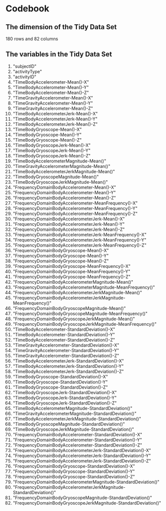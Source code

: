 # Codebook
## The dimension of the Tidy Data Set
180 rows and 82 columns
## The variables in the Tidy Data Set
1. "subjectID"                                                        
2. "activityType"                                                     
3. "activityID"                                                       
4. "TimeBodyAccelerometer-Mean()-X"                                   
5. "TimeBodyAccelerometer-Mean()-Y"                                   
6. "TimeBodyAccelerometer-Mean()-Z"                                   
7. "TimeGravityAccelerometer-Mean()-X"                                
8. "TimeGravityAccelerometer-Mean()-Y"                                
9. "TimeGravityAccelerometer-Mean()-Z"                                
10. "TimeBodyAccelerometerJerk-Mean()-X"                               
11. "TimeBodyAccelerometerJerk-Mean()-Y"                               
12. "TimeBodyAccelerometerJerk-Mean()-Z"                               
13. "TimeBodyGryoscope-Mean()-X"                                       
14. "TimeBodyGryoscope-Mean()-Y"                                       
15. "TimeBodyGryoscope-Mean()-Z"                                       
16. "TimeBodyGryoscopeJerk-Mean()-X"                                   
17. "TimeBodyGryoscopeJerk-Mean()-Y"                                   
18. "TimeBodyGryoscopeJerk-Mean()-Z"                                   
19. "TimeBodyAccelerometerMagnitude-Mean()"                            
20. "TimeGravityAccelerometerMagnitude-Mean()"                         
21. "TimeBodyAccelerometerJerkMagnitude-Mean()"                        
22. "TimeBodyGryoscopeMagnitude-Mean()"                                
23. "TimeBodyGryoscopeJerkMagnitude-Mean()"                            
24. "FrequencyDomainBodyAccelerometer-Mean()-X"                        
25. "FrequencyDomainBodyAccelerometer-Mean()-Y"                        
26. "FrequencyDomainBodyAccelerometer-Mean()-Z"                        
27. "FrequencyDomainBodyAccelerometer-MeanFrequency()-X"               
28. "FrequencyDomainBodyAccelerometer-MeanFrequency()-Y"               
29. "FrequencyDomainBodyAccelerometer-MeanFrequency()-Z"               
30. "FrequencyDomainBodyAccelerometerJerk-Mean()-X"                    
31. "FrequencyDomainBodyAccelerometerJerk-Mean()-Y"                    
32. "FrequencyDomainBodyAccelerometerJerk-Mean()-Z"                    
33. "FrequencyDomainBodyAccelerometerJerk-MeanFrequency()-X"           
34. "FrequencyDomainBodyAccelerometerJerk-MeanFrequency()-Y"           
35. "FrequencyDomainBodyAccelerometerJerk-MeanFrequency()-Z"           
36. "FrequencyDomainBodyGryoscope-Mean()-X"                            
37. "FrequencyDomainBodyGryoscope-Mean()-Y"                            
38. "FrequencyDomainBodyGryoscope-Mean()-Z"                            
39. "FrequencyDomainBodyGryoscope-MeanFrequency()-X"                   
40. "FrequencyDomainBodyGryoscope-MeanFrequency()-Y"                   
41. "FrequencyDomainBodyGryoscope-MeanFrequency()-Z"                   
42. "FrequencyDomainBodyAccelerometerMagnitude-Mean()"                 
43. "FrequencyDomainBodyAccelerometerMagnitude-MeanFrequency()"        
44. "FrequencyDomainBodyAccelerometerJerkMagnitude-Mean()"             
45. "FrequencyDomainBodyAccelerometerJerkMagnitude-MeanFrequency()"    
46. "FrequencyDomainBodyGryoscopeMagnitude-Mean()"                     
47. "FrequencyDomainBodyGryoscopeMagnitude-MeanFrequency()"            
48. "FrequencyDomainBodyGryoscopeJerkMagnitude-Mean()"                 
49. "FrequencyDomainBodyGryoscopeJerkMagnitude-MeanFrequency()"        
50. "TimeBodyAccelerometer-StandardDeviation()-X"                      
51. "TimeBodyAccelerometer-StandardDeviation()-Y"                      
52. "TimeBodyAccelerometer-StandardDeviation()-Z"                      
53. "TimeGravityAccelerometer-StandardDeviation()-X"                   
54. "TimeGravityAccelerometer-StandardDeviation()-Y"                   
55. "TimeGravityAccelerometer-StandardDeviation()-Z"                   
56. "TimeBodyAccelerometerJerk-StandardDeviation()-X"                  
57. "TimeBodyAccelerometerJerk-StandardDeviation()-Y"                  
58. "TimeBodyAccelerometerJerk-StandardDeviation()-Z"                  
59. "TimeBodyGryoscope-StandardDeviation()-X"                          
60. "TimeBodyGryoscope-StandardDeviation()-Y"                          
61. "TimeBodyGryoscope-StandardDeviation()-Z"                          
62. "TimeBodyGryoscopeJerk-StandardDeviation()-X"                      
63. "TimeBodyGryoscopeJerk-StandardDeviation()-Y"                      
64. "TimeBodyGryoscopeJerk-StandardDeviation()-Z"                      
65. "TimeBodyAccelerometerMagnitude-StandardDeviation()"               
66. "TimeGravityAccelerometerMagnitude-StandardDeviation()"            
67. "TimeBodyAccelerometerJerkMagnitude-StandardDeviation()"           
68. "TimeBodyGryoscopeMagnitude-StandardDeviation()"                   
69. "TimeBodyGryoscopeJerkMagnitude-StandardDeviation()"               
70. "FrequencyDomainBodyAccelerometer-StandardDeviation()-X"           
71. "FrequencyDomainBodyAccelerometer-StandardDeviation()-Y"           
72. "FrequencyDomainBodyAccelerometer-StandardDeviation()-Z"           
73. "FrequencyDomainBodyAccelerometerJerk-StandardDeviation()-X"       
74. "FrequencyDomainBodyAccelerometerJerk-StandardDeviation()-Y"       
75. "FrequencyDomainBodyAccelerometerJerk-StandardDeviation()-Z"       
76. "FrequencyDomainBodyGryoscope-StandardDeviation()-X"               
77. "FrequencyDomainBodyGryoscope-StandardDeviation()-Y"               
78. "FrequencyDomainBodyGryoscope-StandardDeviation()-Z"               
79. "FrequencyDomainBodyAccelerometerMagnitude-StandardDeviation()"    
80. "FrequencyDomainBodyAccelerometerJerkMagnitude-StandardDeviation()"
81. "FrequencyDomainBodyGryoscopeMagnitude-StandardDeviation()"        
82. "FrequencyDomainBodyGryoscopeJerkMagnitude-StandardDeviation()" 
